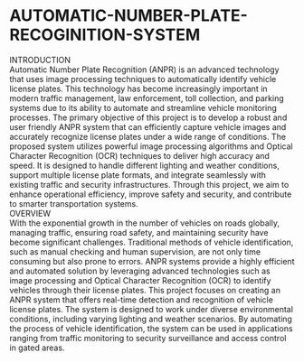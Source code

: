 # AUTOMATIC-NUMBER-PLATE-RECOGINITION-SYSTEM
INTRODUCTION
<br>
Automatic Number Plate Recognition (ANPR) is an advanced technology that uses image processing techniques to automatically 
identify vehicle license plates. This technology has become 
increasingly important in modern traffic management, law 
enforcement, toll collection, and parking systems due to its ability 
to automate and streamline vehicle monitoring processes. The 
primary objective of this project is to develop a robust and user
friendly ANPR system that can efficiently capture vehicle images 
and accurately recognize license plates under a wide range of 
conditions. The proposed system utilizes powerful image 
processing algorithms and Optical Character Recognition (OCR) 
techniques to deliver high accuracy and speed. It is designed to 
handle different lighting and weather conditions, support multiple 
license plate formats, and integrate seamlessly with existing traffic 
and security infrastructures. Through this project, we aim to 
enhance operational efficiency, improve safety and security, and 
contribute to smarter transportation systems.
<br>
OVERVIEW
<br>
With the exponential growth in the number of vehicles on 
roads globally, managing traffic, ensuring road safety, and 
maintaining security have become significant challenges. 
Traditional methods of vehicle identification, such as manual 
checking and human supervision, are not only time
consuming but also prone to errors. ANPR systems provide a 
highly efficient and automated solution by leveraging 
advanced technologies such as image processing and Optical 
Character Recognition (OCR) to identify vehicles through 
their license plates. This project focuses on creating an ANPR 
system that offers real-time detection and recognition of 
vehicle license plates. The system is designed to work under 
diverse environmental conditions, including varying lighting 
and weather scenarios. By automating the process of vehicle 
identification, the system can be used in applications ranging 
from traffic monitoring to security surveillance and access 
control in gated areas.


